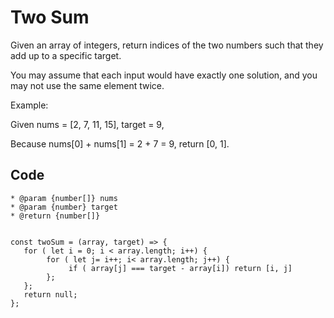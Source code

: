 # Two Sum

Given an array of integers, return indices of the two numbers such that they add up to a specific target.

You may assume that each input would have exactly one solution, and you may not use the same element twice.

Example:

Given nums = [2, 7, 11, 15], target = 9,

Because nums[0] + nums[1] = 2 + 7 = 9,
return [0, 1].



## Code
 ```
 * @param {number[]} nums
 * @param {number} target
 * @return {number[]}


 const twoSum = (array, target) => {
    for ( let i = 0; i < array.length; i++) {
         for ( let j= i++; i< array.length; j++) {
              if ( array[j] === target - array[i]) return [i, j]               
         };
    };
    return null;
};



